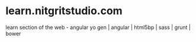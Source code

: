 # learn.nitgritstudio.com
learn section of the web - angular yo gen | angular | html5bp | sass | grunt | bower
